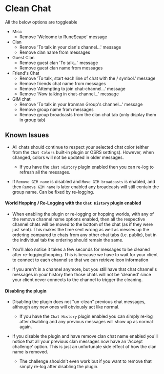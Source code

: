 # Clean Chat

All the below options are toggleable

- Misc
  - Remove 'Welcome to RuneScape' message
- Clan
  - Remove 'To talk in your clan's channel...' message
  - Remove clan name from messages
- Guest Clan
  - Remove guest clan 'To talk...' message
  - Remove guest clan name from messages
- Friend's Chat
  - Remove 'To talk, start each line of chat with the / symbol.' message
  - Remove friends chat name from messages
  - Remove 'Attempting to join chat-channel...' message
  - Remove 'Now talking in chat-channel...' message
- GIM chat
  - Remove 'To talk in your Ironman Group's channel...' message
  - Remove group name from messages
  - Remove group broadcasts from the clan chat tab (only display them in group tab)

## Known Issues

- All chats should continue to respect your selected chat color (either from the `Chat Colors` built-in plugin or OSRS settings).
However, when changed, colors will not be updated in older messages.
  - If you have the `Chat History` plugin enabled then you can re-log to refresh all the messages.

- If `Remove GIM name` is disabled and `Move GIM broadcasts` is enabled, and then `Remove GIM name` is later enabled any broadcasts will still contain the group name.
  Can be fixed by re-logging.

#### World Hopping / Re-Logging with the `Chat History` plugin enabled

- When enabling the plugin or re-logging or hopping worlds, with any of the remove channel name options enabled, then all the respective channel chats will be moved to the bottom of the chat (as if they were just sent).
  This makes the time sent wrong as well as messes up the ordering compared to chats from any other chat tabs (i.e. public), but in the individual tab the ordering should remain the same.

- You'll also notice it takes a few seconds for messages to be cleaned after re-logging/hopping.
  This is because we have to wait for your client to connect to each channel so that we can retrieve icon information

- If you aren't in a channel anymore, but you still have that chat channel's messages in your history then those chats will not be 'cleaned' since your client never connects to the channel to trigger the cleaning.

#### Disabling the plugin

- Disabling the plugin does not "un-clean" previous chat messages, although any new ones will obviously act like normal.
  - If you have the `Chat History` plugin enabled you can simply re-log after disabling and any previous messages will show up as normal again.

- If you disable the plugin and have remove clan chat name enabled you'll notice that all your previous clan messages now have an 'Accept challenge' option.
  This is just an unfortunate side effect of how the clan name is removed.
  - The challenge shouldn't even work but if you want to remove that simply re-log after disabling the plugin.
